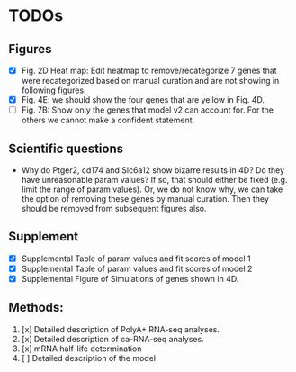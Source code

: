 # TODOs

## Figures
* [x] Fig. 2D Heat map: Edit heatmap to remove/recategorize 7 genes that were recategorized based on manual curation and are not showing in following figures.
* [x] Fig. 4E: we should show the four genes that are yellow in Fig. 4D.
* [ ] Fig. 7B: Show only the genes that model v2 can account for. For the others we cannot make a confident statement.

## Scientific questions
* Why do Ptger2, cd174 and Slc6a12 show bizarre results in 4D? Do they have unreasonable param values? If so, that should either be fixed (e.g. limit the range of param values). Or, we do not know why, we can take the option of removing these genes by manual curation. Then they should be removed from subsequent figures also.

## Supplement
- [x] Supplemental Table of param values and fit scores of model 1 
- [x] Supplemental Table of param values and fit scores of model 2 
- [x] Supplemental Figure of Simulations of genes shown in 4D.

## Methods:
1. [x] Detailed description of PolyA+ RNA-seq analyses. 
2. [x] Detailed description of ca-RNA-seq analyses.
3. [x] mRNA half-life determination
4. [ ] Detailed description of the model